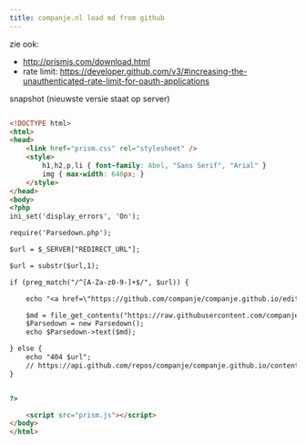 ```yaml
---
title: companje.nl load md from github
---
```


zie ook:
* http://prismjs.com/download.html
* rate limit: https://developer.github.com/v3/#increasing-the-unauthenticated-rate-limit-for-oauth-applications


snapshot (nieuwste versie staat op server)
```html

<!DOCTYPE html>
<html>
<head>
	<link href="prism.css" rel="stylesheet" />
	<style>
		h1,h2,p,li { font-family: Abel, "Sans Serif", "Arial" }
		img { max-width: 640px; }
	</style>
</head>
<body>
<?php
ini_set('display_errors', 'On');

require('Parsedown.php');

$url = $_SERVER["REDIRECT_URL"];

$url = substr($url,1);

if (preg_match("/^[A-Za-z0-9-]+$/", $url)) {

	echo "<a href=\"https://github.com/companje/companje.github.io/edit/master/$url.md\">edit</a>";

	$md = file_get_contents("https://raw.githubusercontent.com/companje/companje.github.io/master/$url.md");
	$Parsedown = new Parsedown();
	echo $Parsedown->text($md);

} else {
    echo "404 $url";
    // https://api.github.com/repos/companje/companje.github.io/contents/
}


?>

	<script src="prism.js"></script>
</body>
</html>
```
